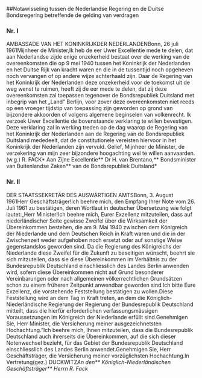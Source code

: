 <meta http-equiv='Content-Type' content='text/html; charset=utf-8' />

##Notawisseling tussen de Nederlandse Regering en de Duitse Bondsregering betreffende de gelding van verdragen

### Nr.  I  

AMBASSADE VAN HET KONINKRIJKDER NEDERLANDENBonn, 26 juli 1961Mijnheer de Minister,Ik heb de eer Uwer Excellentie mede te delen, dat aan Nederlandse zijde enige onzekerheid bestaat over de werking van de overeenkomsten die op 9 mei 1940 tussen het Koninkrijk der Nederlanden en het Duitse Rijk van kracht waren en die in de tussentijd noch opgeheven noch vervangen of op andere wijze achterhaald zijn. Daar de Regering van het Koninkrijk der Nederlanden deze onzekerheid voor de toekomst uit de weg wenst te ruimen, heeft zij de eer mede te delen, dat zij deze overeenkomsten zal toepassen tegenover de Bondsrepubliek Duitsland met inbegrip van het „Land” Berlijn, voor zover deze overeenkomsten niet reeds op een vroeger tijdstip van toepassing zijn geworden op grond van bijzondere akkoorden of volgens algemene beginselen van volkenrecht. Ik verzoek Uwer Excellentie de bovenstaande verklaring te willen bevestigen. Deze verklaring zal in werking treden op de dag waarop de Regering van het Koninkrijk der Nederlanden aan de Regering van de Bondsrepubliek Duitsland mededeelt, dat de constitutionele vereisten hiervoor in het Koninkrijk der Nederlanden zijn vervuld. Gelief, Mijnheer de Minister, de verzekering van mijn zeer bijzondere hoogachting wel te willen aanvaarden. (w.g.) R. FACK* Aan Zijne Excellentie** Dr H. van Brentano,** Bondsminister van Buitenlandse Zaken** van de Bondsrepubliek Duitsland*

### Nr.  II  

DER STAATSSEKRETÄR DES AUSWÄRTIGEN AMTSBonn, 3. August 1961Herr Geschäftsträger!Ich beehre mich, den Empfang Ihrer Note vom 26. Juli 1961 zu bestätigen, deren Wortlaut in deutscher Übersetzung wie folgt lautet:„Herr Minister!Ich beehre mich, Eurer Exzellenz mitzuteilen, dass auf niederländischer Seite gewisse Zweifel über die Wirksamkeit der Übereinkommen bestehen, die am 9. Mai 1940 zwischen dem Königreich der Niederlande und dem Deutschen Reich in Kraft waren und die in der Zwischenzeit weder aufgehoben noch ersetzt oder auf sonstige Weise gegenstandslos geworden sind. Da die Regierung des Königreichs der Niederlande diese Zweifel für die Zukunft zu beseitigen wünscht, beehrt sie sich mitzuteilen, dass sie diese Übereinkommen im Verhältnis zu der Bundesrepublik Deutschland einschliesslich des Landes Berlin anwenden wird, sofern diese Übereinkommen nicht auf Grund besonderer Vereinbarungen oder nach allgemeinen völkerrechtlichen Grundsätzen schon zu einem früheren Zeitpunkt anwendbar geworden sind.Ich bitte Eure Exzellenz, die vorstehende Feststellung bestätigen zu wollen.Diese Feststellung wird an dem Tag in Kraft treten, an dem die Königlich-Niederländische Regierung der Regierung der Bundesrepublik Deutschland mitteilt, dass die hierfür erforderlichen verfassungsmässigen Voraussetzungen im Königreich der Niederlande erfüllt sind.Genehmigen Sie, Herr Minister, die Versicherung meiner ausgezeichnetsten Hochachtung.”Ich beehre mich, Ihnen mitzuteilen, dass die Bundesrepublik Deutschland auch ihrerseits die Übereinkommen, auf die sich dieser Notenwechsel bezieht, für das Gebiet der Bundesrepublik Deutschland einschliesslich des Landes Berlin anwendet.Genehmigen Sie, Herr Geschäftsträger, die Versicherung meiner vorzüglichsten Hochachtung.In Vertretung(gez.) DUCKWITZ*An den** Königlich-Niederländischen Geschäftsträger** Herrn R. Fack* 
